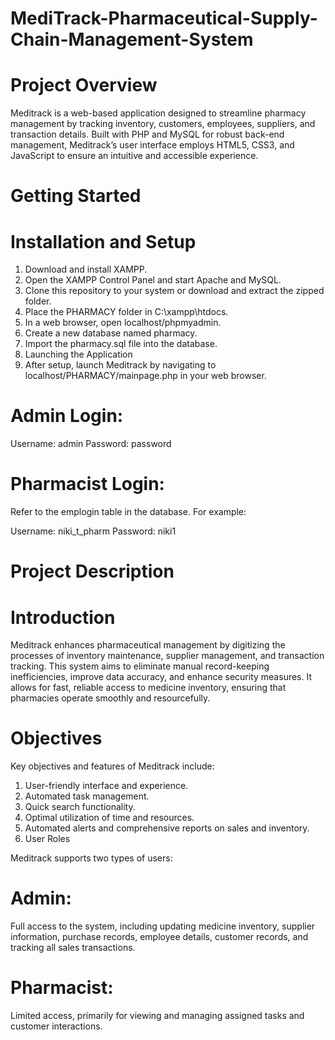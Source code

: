 # MediTrack-Pharmaceutical-Supply-Chain-Management-System

# Project Overview
Meditrack is a web-based application designed to streamline pharmacy management by tracking inventory, customers, employees, suppliers, and transaction details. Built with PHP and MySQL for robust back-end management, Meditrack’s user interface employs HTML5, CSS3, and JavaScript to ensure an intuitive and accessible experience.

# Getting Started
# Installation and Setup

1) Download and install XAMPP.
2) Open the XAMPP Control Panel and start Apache and MySQL.
3) Clone this repository to your system or download and extract the zipped folder.
4) Place the PHARMACY folder in C:\xampp\htdocs.
5) In a web browser, open localhost/phpmyadmin.
6) Create a new database named pharmacy.
7) Import the pharmacy.sql file into the database.
8) Launching the Application
9) After setup, launch Meditrack by navigating to localhost/PHARMACY/mainpage.php in your web browser.

# Admin Login:

Username: admin
Password: password

# Pharmacist Login: 
Refer to the emplogin table in the database. For example:

Username: niki_t_pharm
Password: niki1

# Project Description
# Introduction
Meditrack enhances pharmaceutical management by digitizing the processes of inventory maintenance, supplier management, and transaction tracking. This system aims to eliminate manual record-keeping inefficiencies, improve data accuracy, and enhance security measures. It allows for fast, reliable access to medicine inventory, ensuring that pharmacies operate smoothly and resourcefully.

# Objectives
Key objectives and features of Meditrack include:

1) User-friendly interface and experience.
2) Automated task management.
3) Quick search functionality.
4) Optimal utilization of time and resources.
5) Automated alerts and comprehensive reports on sales and inventory.
6) User Roles

Meditrack supports two types of users:

# Admin:
Full access to the system, including updating medicine inventory, supplier information, purchase records, employee details, customer records, and tracking all sales transactions.
# Pharmacist:
Limited access, primarily for viewing and managing assigned tasks and customer interactions.
